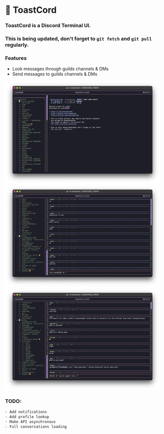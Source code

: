 # 👾 ToastCord


### ToastCord is a Discord Terminal UI.

### This is being updated, don't forget to `git fetch` and `git pull` regularly.

### Features

- Look messages through guilds channels & DMs
- Send messages to guilds channels & DMs


![](./1.png) ![](./2.png) ![](./3.png)

### TODO:
    - Add notifications
    - Add profile lookup
    - Make API asynchronous
    - Full conversations loading
